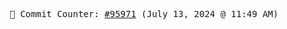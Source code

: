 <p align="center">
    <samp>
        📮 Commit Counter: <a href="https://github.com/Javascript-void0/Javascript-void0/commits/main">#95971</a> (July 13, 2024 @ 11:49 AM)
    </samp>
</p>